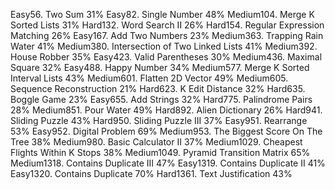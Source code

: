 Easy56. Two Sum
31%
Easy82. Single Number
48%
Medium104. Merge K Sorted Lists
31%
Hard132. Word Search II
26%
Hard154. Regular Expression Matching
26%
Easy167. Add Two Numbers
23%
Medium363. Trapping Rain Water
41%
Medium380. Intersection of Two Linked Lists
41%
Medium392. House Robber
35%
Easy423. Valid Parentheses
30%
Medium436. Maximal Square
32%
Easy488. Happy Number
34%
Medium577. Merge K Sorted Interval Lists
43%
Medium601. Flatten 2D Vector
49%
Medium605. Sequence Reconstruction
21%
Hard623. K Edit Distance
32%
Hard635. Boggle Game
23%
Easy655. Add Strings
32%
Hard775. Palindrome Pairs
28%
Medium851. Pour Water
49%
Hard892. Alien Dictionary
26%
Hard941. Sliding Puzzle
43%
Hard950. Sliding Puzzle III
37%
Easy951. Rearrange
53%
Easy952. Digital Problem
69%
Medium953. The Biggest Score On The Tree
38%
Medium980. Basic Calculator II
37%
Medium1029. Cheapest Flights Within K Stops
38%
Medium1049. Pyramid Transition Matrix
65%
Medium1318. Contains Duplicate III
47%
Easy1319. Contains Duplicate II
41%
Easy1320. Contains Duplicate
70%
Hard1361. Text Justification
43%
